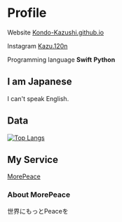 # Profile

Website [Kondo-Kazushi.github.io](https://kondo-kazushi.github.io/)

Instagram [Kazu.120n](https://www.instagram.com/kazu.120n/)

Programming language **Swift** **Python**

## I am Japanese

I can't speak English.

## Data

[![Top Langs](https://github-readme-stats.vercel.app/api/top-langs/?username=Kondo-Kazushi)](https://github.com/anuraghazra/github-readme-stats)

## My Service

[MorePeace](https://morepeace.webnode.jp)

###  About MorePeace

世界にもっとPeaceを
